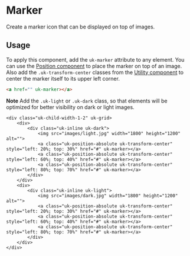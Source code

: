 # Marker

<p id="toptext" class="uk-text-lead">Create a marker icon that can be displayed on top of images.</p>

## Usage

To apply this component, add the `uk-marker` attribute to any element. You can use the [Position component](position.md) to place the marker on top of an image. Also add the `.uk-transform-center` classes from the [Utility component](utility.md#transform-center) to center the marker itself to its upper left corner.

```html
<a href="" uk-marker></a>
```

**Note** Add the `.uk-light` or `.uk-dark` class, so that elements will be optimized for better visibility on dark or light images.

```example
<div class="uk-child-width-1-2" uk-grid>
    <div>
        <div class="uk-inline uk-dark">
            <img src="images/light.jpg" width="1800" height="1200" alt="">
            <a class="uk-position-absolute uk-transform-center" style="left: 20%; top: 30%" href="#" uk-marker></a>
            <a class="uk-position-absolute uk-transform-center" style="left: 60%; top: 40%" href="#" uk-marker></a>
            <a class="uk-position-absolute uk-transform-center" style="left: 80%; top: 70%" href="#" uk-marker></a>
        </div>
    </div>
    <div>
        <div class="uk-inline uk-light">
            <img src="images/dark.jpg" width="1800" height="1200" alt="">
            <a class="uk-position-absolute uk-transform-center" style="left: 20%; top: 30%" href="#" uk-marker></a>
            <a class="uk-position-absolute uk-transform-center" style="left: 60%; top: 40%" href="#" uk-marker></a>
            <a class="uk-position-absolute uk-transform-center" style="left: 80%; top: 70%" href="#" uk-marker></a>
        </div>
    </div>
</div>
```
